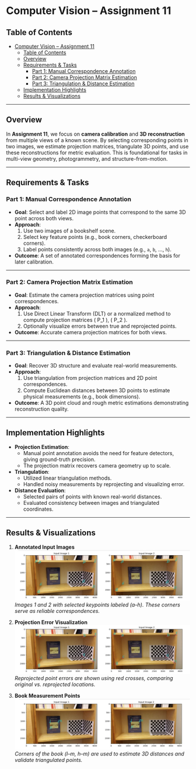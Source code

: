 # Computer Vision – Assignment 11

## Table of Contents
- [Computer Vision – Assignment 11](#computer-vision--assignment-11)
  - [Table of Contents](#table-of-contents)
  - [Overview](#overview)
  - [Requirements \& Tasks](#requirements--tasks)
    - [Part 1: Manual Correspondence Annotation](#part-1-manual-correspondence-annotation)
    - [Part 2: Camera Projection Matrix Estimation](#part-2-camera-projection-matrix-estimation)
    - [Part 3: Triangulation \& Distance Estimation](#part-3-triangulation--distance-estimation)
  - [Implementation Highlights](#implementation-highlights)
  - [Results \& Visualizations](#results--visualizations)

---

## Overview
In **Assignment 11**, we focus on **camera calibration** and **3D reconstruction** from multiple views of a known scene. By selecting corresponding points in two images, we estimate projection matrices, triangulate 3D points, and use these reconstructions for metric evaluation. This is foundational for tasks in multi-view geometry, photogrammetry, and structure-from-motion.

---

## Requirements & Tasks

### Part 1: Manual Correspondence Annotation
- **Goal**: Select and label 2D image points that correspond to the same 3D point across both views.  
- **Approach**:
  1. Use two images of a bookshelf scene.
  2. Select key feature points (e.g., book corners, checkerboard corners).
  3. Label points consistently across both images (e.g., `a`, `b`, ..., `h`).  
- **Outcome**: A set of annotated correspondences forming the basis for later calibration.

---

### Part 2: Camera Projection Matrix Estimation
- **Goal**: Estimate the camera projection matrices using point correspondences.  
- **Approach**:
  1. Use Direct Linear Transform (DLT) or a normalized method to compute projection matrices \( P_1 \), \( P_2 \).
  2. Optionally visualize errors between true and reprojected points.
- **Outcome**: Accurate camera projection matrices for both views.

---

### Part 3: Triangulation & Distance Estimation
- **Goal**: Recover 3D structure and evaluate real-world measurements.  
- **Approach**:
  1. Use triangulation from projection matrices and 2D point correspondences.
  2. Compute Euclidean distances between 3D points to estimate physical measurements (e.g., book dimensions).
- **Outcome**: A 3D point cloud and rough metric estimations demonstrating reconstruction quality.

---

## Implementation Highlights
- **Projection Estimation**:
  - Manual point annotation avoids the need for feature detectors, giving ground-truth precision.
  - The projection matrix recovers camera geometry up to scale.
- **Triangulation**:
  - Utilized linear triangulation methods.
  - Handled noisy measurements by reprojecting and visualizing error.
- **Distance Evaluation**:
  - Selected pairs of points with known real-world distances.
  - Evaluated consistency between images and triangulated coordinates.

---

## Results & Visualizations

1. **Annotated Input Images**  
   ![Input Images](Screenshot%202025-03-23%20194756.jpg)  
   *Images 1 and 2 with selected keypoints labeled (a–h). These corners serve as reliable correspondences.*

2. **Projection Error Visualization**  
   ![Projection Errors](Screenshot%202025-03-23%20194826.jpg)  
   *Reprojected point errors are shown using red crosses, comparing original vs. reprojected locations.*

3. **Book Measurement Points**  
   ![Book Corner Annotations](Screenshot%202025-03-23%20194837.jpg)  
   *Corners of the book (l–m, h–m) are used to estimate 3D distances and validate triangulated points.*
